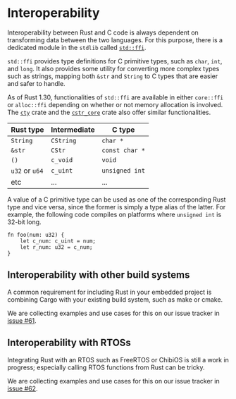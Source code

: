 # Interoperability

Interoperability between Rust and C code is always dependent
on transforming data between the two languages.
For this purpose, there is a dedicated module
in the `stdlib` called
[`std::ffi`](https://doc.rust-lang.org/std/ffi/index.html).

`std::ffi` provides type definitions for C primitive types,
such as `char`, `int`, and `long`.
It also provides some utility for converting more complex
types such as strings, mapping both `&str` and `String`
to C types that are easier and safer to handle.

As of Rust 1.30,
functionalities of `std::ffi` are available
in either `core::ffi` or `alloc::ffi`
depending on whether or not memory allocation is involved.
The [`cty`] crate and the [`cstr_core`] crate
also offer similar functionalities.

[`cstr_core`]: https://crates.io/crates/cstr_core
[`cty`]: https://crates.io/crates/cty

| Rust type      | Intermediate | C type         |
|----------------|--------------|----------------|
| `String`       | `CString`    | `char *`       |
| `&str`         | `CStr`       | `const char *` |
| `()`           | `c_void`     | `void`         |
| `u32` or `u64` | `c_uint`     | `unsigned int` |
| etc            | ...          | ...            |

A value of a C primitive type can be used
as one of the corresponding Rust type and vice versa,
since the former is simply a type alias of the latter.
For example, the following code compiles on platforms
where `unsigned int` is 32-bit long.

```rust,ignore
fn foo(num: u32) {
    let c_num: c_uint = num;
    let r_num: u32 = c_num;
}
```

## Interoperability with other build systems

A common requirement for including Rust in your embedded project is combining
Cargo with your existing build system, such as make or cmake.

We are collecting examples and use cases for this on our issue tracker in
[issue #61].

[issue #61]: https://github.com/rust-embedded/book/issues/61

## Interoperability with RTOSs

Integrating Rust with an RTOS such as FreeRTOS or ChibiOS is still a work in
progress; especially calling RTOS functions from Rust can be tricky.

We are collecting examples and use cases for this on our issue tracker in
[issue #62].

[issue #62]: https://github.com/rust-embedded/book/issues/62
